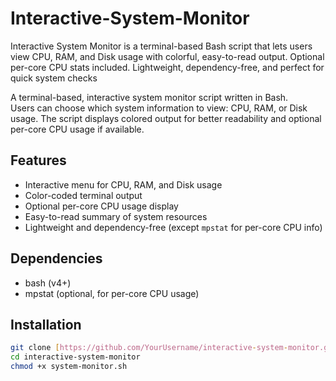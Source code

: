# Interactive-System-Monitor
Interactive System Monitor is a terminal-based Bash script that lets users view CPU, RAM, and Disk usage with colorful, easy-to-read output. Optional per-core CPU stats included. Lightweight, dependency-free, and perfect for quick system checks

A terminal-based, interactive system monitor script written in Bash.  
Users can choose which system information to view: CPU, RAM, or Disk usage. The script displays colored output for better readability and optional per-core CPU usage if available.

## Features
- Interactive menu for CPU, RAM, and Disk usage
- Color-coded terminal output
- Optional per-core CPU usage display
- Easy-to-read summary of system resources
- Lightweight and dependency-free (except `mpstat` for per-core CPU info)

## Dependencies
- bash (v4+)
- mpstat (optional, for per-core CPU usage)

## Installation
```bash
git clone [https://github.com/YourUsername/interactive-system-monitor.git](https://github.com/f4rdinn/Interactive-System-Monitor.git)
cd interactive-system-monitor
chmod +x system-monitor.sh
